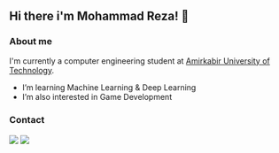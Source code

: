 
## Hi there i'm Mohammad Reza! 🙌

### About me

I'm currently a computer engineering student at [Amirkabir University of Technology](https://aut.ac.ir/en).  

-  I’m learning Machine Learning & Deep Learning
-  I’m also interested in Game Development
<!-- <div>
  <img height="200px" src="https://github-readme-stats.vercel.app/api?username=MrezaDorudian&show_icons=true&theme=dark" />
  <img height="200px" src="https://github-readme-stats.vercel.app/api/top-langs/?username=MrezaDorudian&layout=compact&langs_count=7&theme=dark"/>
</div> -->



### Contact

<a href="mailto:mr.dorudian@gmail.com"><img align="center" src="https://img.shields.io/badge/Gmail-D14836?style=for-the-badge&logo=gmail&logoColor=white" /></a>
<a href="https://www.linkedin.com/in/mohammadreza-doroodian-63a715212"><img align="center" src="https://img.shields.io/badge/LinkedIn-0077B5?style=for-the-badge&logo=linkedin&logoColor=white" /></a>
